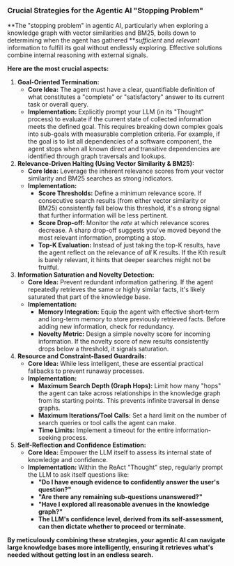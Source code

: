 ### Crucial Strategies for the Agentic AI "Stopping Problem"

**The "stopping problem" in agentic AI, particularly when exploring a knowledge graph with vector similarities and BM25, boils down to determining when the agent has gathered ***sufficient* and *relevant* information to fulfill its goal without endlessly exploring. Effective solutions combine internal reasoning with external signals.

**Here are the most crucial aspects:**

1. **Goal-Oriented Termination:**
   * **Core Idea:** The agent must have a clear, quantifiable definition of what constitutes a "complete" or "satisfactory" answer to its current task or overall query.
   * **Implementation:** Explicitly prompt your LLM (in its "Thought" process) to evaluate if the current state of collected information meets the defined goal. This requires breaking down complex goals into sub-goals with measurable completion criteria. For example, if the goal is to list all dependencies of a software component, the agent stops when all known direct and transitive dependencies are identified through graph traversals and lookups.
2. **Relevance-Driven Halting (Using Vector Similarity & BM25):**
   * **Core Idea:** Leverage the inherent relevance scores from your vector similarity and BM25 searches as strong indicators.
   * **Implementation:**
     * **Score Thresholds:** Define a minimum relevance score. If consecutive search results (from either vector similarity or BM25) consistently fall below this threshold, it's a strong signal that further information will be less pertinent.
     * **Score Drop-off:** Monitor the *rate* at which relevance scores decrease. A sharp drop-off suggests you've moved beyond the most relevant information, prompting a stop.
     * **Top-K Evaluation:** Instead of just taking the top-K results, have the agent reflect on the relevance of *all* K results. If the Kth result is barely relevant, it hints that deeper searches might not be fruitful.
3. **Information Saturation and Novelty Detection:**
   * **Core Idea:** Prevent redundant information gathering. If the agent repeatedly retrieves the same or highly similar facts, it's likely saturated that part of the knowledge base.
   * **Implementation:**
     * **Memory Integration:** Equip the agent with effective short-term and long-term memory to store previously retrieved facts. Before adding new information, check for redundancy.
     * **Novelty Metric:** Design a simple novelty score for incoming information. If the novelty score of new results consistently drops below a threshold, it signals saturation.
4. **Resource and Constraint-Based Guardrails:**
   * **Core Idea:** While less intelligent, these are essential practical fallbacks to prevent runaway processes.
   * **Implementation:**
     * **Maximum Search Depth (Graph Hops):** Limit how many "hops" the agent can take across relationships in the knowledge graph from its starting points. This prevents infinite traversal in dense graphs.
     * **Maximum Iterations/Tool Calls:** Set a hard limit on the number of search queries or tool calls the agent can make.
     * **Time Limits:** Implement a timeout for the entire information-seeking process.
5. **Self-Reflection and Confidence Estimation:**
   * **Core Idea:** Empower the LLM itself to assess its internal state of knowledge and confidence.
   * **Implementation:** Within the ReAct "Thought" step, regularly prompt the LLM to ask itself questions like:
     * **"Do I have enough evidence to confidently answer the user's question?"**
     * **"Are there any remaining sub-questions unanswered?"**
     * **"Have I explored all reasonable avenues in the knowledge graph?"**
     * **The LLM's confidence level, derived from its self-assessment, can then dictate whether to proceed or terminate.**

**By meticulously combining these strategies, your agentic AI can navigate large knowledge bases more intelligently, ensuring it retrieves what's needed without getting lost in an endless search.**
